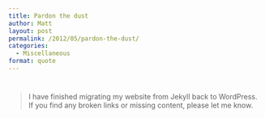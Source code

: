 ```yaml
---
title: Pardon the dust
author: Matt
layout: post
permalink: /2012/05/pardon-the-dust/
categories:
  - Miscellaneous
format: quote
---
```

# 

> I have finished migrating my website from Jekyll back to WordPress. If you find any broken links or missing content, please let me know.